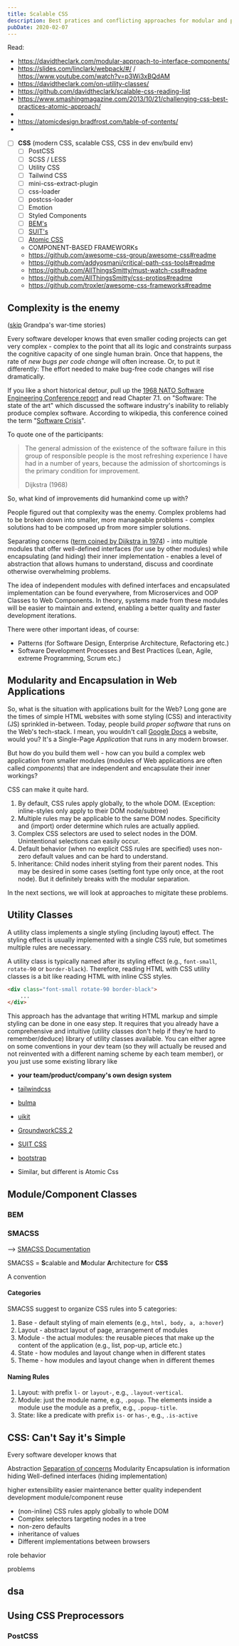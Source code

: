 ```yaml
---
title: Scalable CSS
description: Best pratices and conflicting approaches for modular and portable CSS
pubDate: 2020-02-07
---
```


Read:
- https://davidtheclark.com/modular-approach-to-interface-components/
- https://slides.com/linclark/webpack/#/ / https://www.youtube.com/watch?v=p3Wi3xBQdAM
- https://davidtheclark.com/on-utility-classes/
- https://github.com/davidtheclark/scalable-css-reading-list
- https://www.smashingmagazine.com/2013/10/21/challenging-css-best-practices-atomic-approach/
- 
- https://atomicdesign.bradfrost.com/table-of-contents/
- 

-   [ ] **CSS** (modern CSS, scalable CSS, CSS in dev env/build env)
    -   [ ] PostCSS
    -   [ ] SCSS / LESS
    -   [ ] Utility CSS
    -   [ ] Tailwind CSS
    -   [ ] mini-css-extract-plugin
    -   [ ] css-loader
    -   [ ] postcss-loader
    -   [ ] Emotion
    -   [ ] Styled Components
    -   [ ] [BEM's](https://csswizardry.com/2013/01/mindbemding-getting-your-head-round-bem-syntax/)
    -   [ ] [SUIT's](https://github.com/suitcss/suit/blob/master/doc/naming-conventions.md)
    -   [ ] [Atomic CSS](https://acss.io/)
    - COMPONENT-BASED FRAMEWORKs
    - https://github.com/awesome-css-group/awesome-css#readme
    - https://github.com/addyosmani/critical-path-css-tools#readme
    - https://github.com/AllThingsSmitty/must-watch-css#readme
    - https://github.com/AllThingsSmitty/css-protips#readme
    - https://github.com/troxler/awesome-css-frameworks#readme

## Complexity is the enemy

([skip](#css-cant-say-its-simple) Grandpa's war-time stories)

Every software developer knows that even smaller coding projects can get very complex - complex to the point that all its logic and constraints surpass the cognitive capacity of one single human brain. Once that happens, the rate of *new bugs per code change* will often increase. Or, to put it differently: The effort needed to make bug-free code changes will rise dramatically.

If you like a short historical detour, pull up the [1968 NATO Software Engineering Conference report](http://homepages.cs.ncl.ac.uk/brian.randell/NATO/nato1968.PDF) and read Chapter 7.1. on "Software: The state of the art" which discussed the software industry's inability to reliably produce complex software. According to wikipedia, this conference coined the term "[Software Crisis](https://en.wikipedia.org/wiki/Software_crisis)". 

To quote one of the participants:
> The general admission of the existence of the software failure in this group of responsible people is the most refreshing experience I have had in a number of years, because the admission of shortcomings is the primary condition for improvement.
> 
> Dijkstra (1968)

So, what kind of improvements did humankind come up with?

People figured out that complexity was the enemy. Complex problems had to be broken down into smaller, more manageable problems - complex solutions had to be composed up from more simpler solutions. 

Separating concerns ([term coined by Dijkstra in 1974](https://en.wikipedia.org/wiki/Separation_of_concerns#Origin)) - into multiple modules that offer well-defined interfaces (for use by other modules) while encapsulating (and hiding) their inner implementation - enables a level of abstraction that allows humans to understand, discuss and coordinate otherwise overwhelming problems. 

The idea of independent modules with defined interfaces and encapsulated implementation can be found everywhere, from Microservices and OOP Classes to Web Components. In theory, systems made from these modules will be easier to maintain and extend, enabling a better quality and faster development iterations.

There were other important ideas, of course: 
- Patterns (for Software Design, Enterprise Architecture, Refactoring etc.)
- Software Development Processes and Best Practices (Lean, Agile, extreme Programming, Scrum etc.)

## Modularity and Encapsulation in Web Applications

So, what is the situation with applications built for the Web? Long gone are the times of simple HTML websites with some styling (CSS) and interactivity (JS) sprinkled in-between. Today, people build *proper software* that runs on the Web's tech-stack. I mean, you wouldn't call [Google Docs](https://docs.google.com/) a website, would you? It's a Single-Page *Application* that runs in any modern browser.

But how do you build them well - how can you build a complex web application from smaller modules (modules of Web applications are often called *components*) that are independent and encapsulate their inner workings?

CSS can make it quite hard.

1. By default, CSS rules apply globally, to the whole DOM. (Exception: inline-styles only apply to their DOM node/subtree)
1. Multiple rules may be applicable to the same DOM nodes. Specificity and (import) order determine which rules are actually applied.
1. Complex CSS selectors are used to select nodes in the DOM. Unintentional selections can easily occur.
1. Default behavior (when no explicit CSS rules are specified) uses non-zero default values and can be hard to understand.
1. Inheritance: Child nodes inherit styling from their parent nodes. This may be desired in some cases (setting font type only once, at the root node). But it definitely breaks with the modular separation.

In the next sections, we will look at approaches to migitate these problems.

## Utility Classes

A utility class implements a single styling (including layout) effect. The styling effect is usually implemented with a single CSS rule, but sometimes multiple rules are necessary.

A utility class is typically named after its styling effect (e.g., `font-small`, `rotate-90` or `border-black`). Therefore, reading HTML with CSS utility classes is a bit like reading HTML with inline CSS styles. 

```html
<div class="font-small rotate-90 border-black">
    ...
</div>
```

This approach has the advantage that writing HTML markup and simple styling can be done in one easy step. It requires that you already have a comprehensive and intuitive (utility classes don't help if they're hard to remember/deduce) library of utility classes available. You can either agree on some conventions in your dev team (so they will actually be reused and not reinvented with a different naming scheme by each team member), or you just use some existing library like 

- **your team/product/company's own design system**
- [tailwindcss](https://tailwindcss.com/docs/utility-first)
- [bulma](https://bulma.io/documentation/modifiers/helpers/)
- [uikit](https://getuikit.com/v2/docs/utility.html)
- [GroundworkCSS 2](http://groundworkcss.github.io/groundwork/?url=docs/helpers)
- [SUIT CSS](https://github.com/suitcss/utils)
- [bootstrap](https://getbootstrap.com/docs/4.4/utilities/borders/)

- Similar, but different is Atomic Css

## Module/Component Classes

### BEM

### SMACSS

--> [SMACSS Documentation](http://smacss.com/)

SMACSS = **S**calable and **M**odular **A**rchitecture for **CSS**

A convention

#### Categories

SMACSS suggest to organize CSS rules into 5 categories:

1. Base - default styling of main elements (e.g., `html, body, a, a:hover`)
1. Layout - abstract layout of page, arrangement of modules
1. Module - the actual modules: the reusable pieces that make up the content of the application (e.g., list, pop-up, article etc.)
1. State - how modules and layout change when in different states
1. Theme - how modules and layout change when in different themes

#### Naming Rules

1. Layout: with prefix `l-` or `layout-`, e.g., `.layout-vertical`.
2. Module: just the module name, e.g., `.popup`. The elements inside a module use the module as a prefix, e.g., `.popup-title`.
3. State: like a predicate with prefix `is-` or `has-`, e.g., `.is-active`

## CSS: Can't Say it's Simple

Every software developer knows that 

Abstraction
[Separation of concerns](https://en.wikipedia.org/wiki/Separation_of_concerns)
Modularity
Encapsulation is information hiding
Well-defined interfaces (hiding implementation)

higher extensibility
easier maintenance
better quality
independent development
module/component reuse

- (non-inline) CSS rules apply globally to whole DOM
- Complex selectors targeting nodes in a tree
- non-zero defaults
- inheritance of values
- Different implementations between browsers

role
behavior

problems

## dsa

## Using CSS Preprocessors

### PostCSS